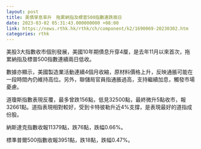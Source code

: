 ```yaml
---
layout: post
title: 美債孳息率升　拖累納指及標普500指數連跌兩日
date: 2023-03-02 05:31:43.000000000 +08:00
link: https://news.rthk.hk/rthk/ch/component/k2/1690069-20230302.htm
categories: rthk
---
```


美股3大指數收市個別發展，美國10年期債息升穿4厘，是去年11月以來首次，拖累納指及標普500指數連續兩日低收。

數據亦顯示，美國製造業活動連續4個月收縮，原材料價格上升，反映通脹可能在一段時間內仍維持高位。另外，聯儲局官員指通脹過高，支持繼續加息，觸發市場憂慮。

道瓊斯指數表現反覆，最多曾跌156點，低見32500點，最終微升5點收市，報32661點。道指表現相對較好，受到卡特彼勒升近4%支撐，是表現最好的道指成份股。

納斯達克指數收報11379點，跌76點，跌幅0.66%。

標準普爾500指數收報3951點，跌18點，跌幅0.47%。
